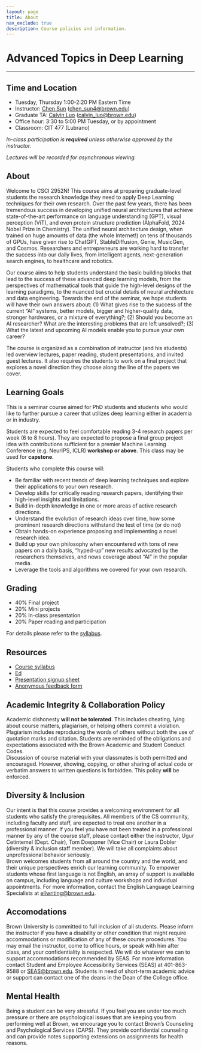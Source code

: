 ```yaml
---
layout: page
title: About
nav_exclude: true
description: Course policies and information.
---
```


# Advanced Topics in Deep Learning

---

## Time and Location

- Tuesday, Thursday 1:00-2:20 PM Eastern Time
- Instructor: [Chen Sun](https://chensun.me) ([chen_sun4@brown.edu](mailto:chensun@brown.edu))
- Graduate TA: [Calvin Luo](https://calvinyluo.com/) ([calvin_luo@brown.edu](mailto:calvin_luo@brown.edu))
- Office hour: 3:30 to 5:00 PM Tuesday, or by appointment
- Classroom: CIT 477 (Lubrano)

_In-class participation is **required** unless otherwise approved by the instructor._  

_Lectures will be recorded for asynchronous viewing._

## About

Welcome to CSCI 2952N! This course aims at preparing graduate-level students the research knowledge they need to apply Deep Learning techniques for their own research. Over the past few years, there has been tremendous success in developing unified neural architectures that achieve state-of-the-art performance on language understanding (GPT), visual perception (ViT), and even protein structure prediction (AlphaFold, 2024 Nobel Prize in Chemistry). The unified neural architecture design, when trained on huge amounts of data (the whole Internet!) on tens of thousands of GPUs, have given rise to ChatGPT, StableDiffusion, Genie, MusicGen, and Cosmos. Researchers and entrepreneurs are working hard to transfer the success into our daily lives, from intelligent agents, next-generation search engines, to healthcare and robotics.

Our course aims to help students understand the basic building blocks that lead to the success of these advanced deep learning models, from the perspectives of mathematical tools that guide the high-level designs of the learning paradigms, to the nuanced but crucial details of neural architecture and data engineering. Towards the end of the seminar, we hope students will have their own answers about: (1) What gives rise to the success of the current “AI” systems, better models, bigger and higher-quality data, stronger hardwares, or a mixture of everything?; (2) Should you become an AI researcher? What are the interesting problems that are left unsolved?; (3) What the latest and upcoming AI models enable you to pursue your own career?

The course is organized as a combination of instructor (and his students) led overview lectures, paper reading, student presentations, and invited guest lectures. It also requires the students to work on a final project that explores a novel direction they choose along the line of the papers we cover.

## Learning Goals

This is a seminar course aimed for PhD students and students who would like to further pursue a career that utilizes deep learning either in academia or in industry.

Students are expected to feel comfortable reading 3-4 research papers per week (6 to 8 hours). They are expected to propose a final group project idea with contributions sufficient for a premier Machine Learning Conference (e.g. NeurIPS, ICLR) **workshop or above**.  This class may be used for **capstone**.

Students who complete this course will:

- Be familiar with recent trends of deep learning techniques and explore their applications to your own research.
- Develop skills for critically reading research papers, identifying their high-level insights and limitations.
- Build in-depth knowledge in one or more areas of active research directions.
- Understand the evolution of research ideas over time, how some prominent research directions withstand the test of time (or do not)
- Obtain hands-on experience proposing and implementing a novel research idea.
- Build up your own philosophy when encountered with tons of new papers on a daily basis, “hyped-up” new results advocated by the researchers themselves, and news coverage about “AI” in the popular media.
- Leverage the tools and algorithms we covered for your own research.

## Grading

- 40% Final project
- 20% Mini projects
- 20% In-class presentation
- 20% Paper reading and participation

For details please refer to the [syllabus](https://docs.google.com/document/d/1MTB64IsXM_euPPTux2_o-ZOLuZl-JamaU3D1KJJRGbI/edit?usp=sharing).


## Resources

- [Course syllabus](https://docs.google.com/document/d/1MTB64IsXM_euPPTux2_o-ZOLuZl-JamaU3D1KJJRGbI/edit?usp=sharing)
- [Ed](https://edstem.org/us/courses/74724/discussion)
- [Presentation signup sheet]()
- [Anonymous feedback form](https://forms.gle/2uQL85QrYG7M26Sy8)

## Academic Integrity & Collaboration Policy

Academic dishonesty **will not be tolerated**. This includes cheating, lying about course matters, plagiarism, or helping others commit a violation. Plagiarism includes reproducing the words of others without both the use of quotation marks and citation. Students are reminded of the obligations and expectations associated with the Brown Academic and Student Conduct Codes.  
Discussion of course material with your classmates is both permitted and encouraged. However, showing, copying, or other sharing of actual code or verbatim answers to written questions is forbidden. This policy **will** be enforced.

## Diversity & Inclusion

Our intent is that this course provides a welcoming environment for all students who satisfy the prerequisites. All members of the CS community, including faculty and staff, are expected to treat one another in a professional manner. If you feel you have not been treated in a professional manner by any of the course staff, please contact either the instructor, Ugur Cetintemel (Dept. Chair), Tom Doeppner (Vice Chair) or Laura Dobler (diversity & inclusion staff member). We will take all complaints about unprofessional behavior seriously.  
Brown welcomes students from all around the country and the world, and their unique perspectives enrich our learning community. To empower students whose first language is not English, an array of support is available on campus, including language and culture workshops and individual appointments. For more information, contact the English Language Learning Specialists at ellwriting@brown.edu.

## Accomodations

Brown University is committed to full inclusion of all students. Please inform the instructor if you have a disability or other condition that might require accommodations or modification of any of these course procedures. You may email the instructor, come to office hours, or speak with him after class, and your confidentiality is respected. We will do whatever we can to support accommodations recommended by SEAS. For more information contact Student and Employee Accessibility Services (SEAS) at 401-863-9588 or SEAS@brown.edu. Students in need of short-term academic advice or support can contact one of the deans in the Dean of the College office.


## Mental Health

Being a student can be very stressful. If you feel you are under too much pressure or there are psychological issues that are keeping you from performing well at Brown, we encourage you to contact Brown’s Counseling and Psychological Services (CAPS). They provide confidential counseling and can provide notes supporting extensions on assignments for health reasons.

